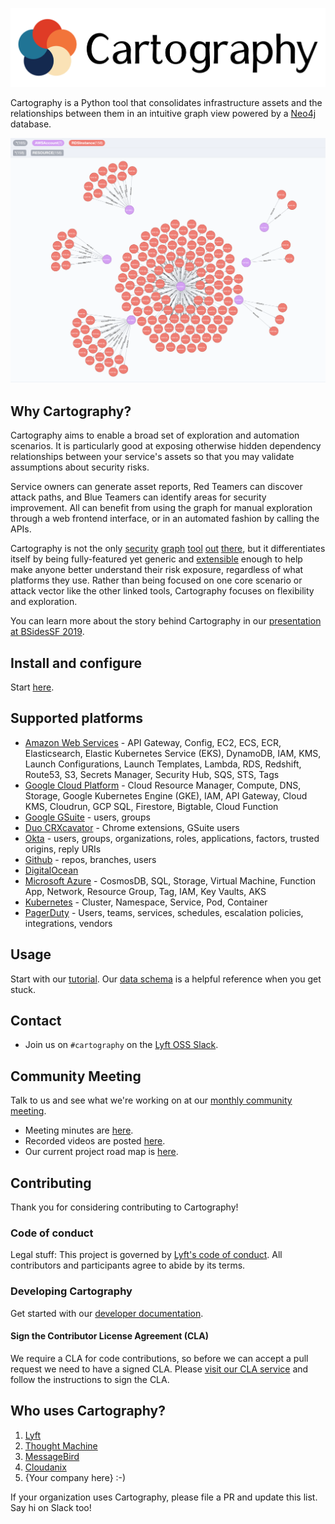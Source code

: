 ![Cartography](docs/root/images/logo-horizontal.png)

Cartography is a Python tool that consolidates infrastructure assets and the relationships between them in an intuitive graph view powered by a [Neo4j](https://www.neo4j.com) database.

![Visualization of RDS nodes and AWS nodes](docs/root/images/accountsandrds.png)

## Why Cartography?
Cartography aims to enable a broad set of exploration and automation scenarios.  It is particularly good at exposing otherwise hidden dependency relationships between your service's assets so that you may validate assumptions about security risks.

Service owners can generate asset reports, Red Teamers can discover attack paths, and Blue Teamers can identify areas for security improvement.   All can benefit from using the graph for manual exploration through a web frontend interface, or in an automated fashion by calling the APIs.

Cartography is not the only [security](https://github.com/dowjones/hammer) [graph](https://github.com/BloodHoundAD/BloodHound) [tool](https://github.com/Netflix/security_monkey) [out](https://github.com/vysecurity/ANGRYPUPPY) [there](https://github.com/duo-labs/cloudmapper), but it differentiates itself by being fully-featured yet generic and [extensible](https://lyft.github.io/cartography/dev/writing-analysis-jobs.html) enough to help make anyone better understand their risk exposure, regardless of what platforms they use.  Rather than being focused on one core scenario or attack vector like the other linked tools, Cartography focuses on flexibility and exploration.

You can learn more about the story behind Cartography in our [presentation at BSidesSF 2019](https://www.youtube.com/watch?v=ZukUmZSKSek).

## Install and configure
Start [here](https://lyft.github.io/cartography/install.html).

## Supported platforms
- [Amazon Web Services](https://lyft.github.io/cartography/modules/aws/index.html) -  API Gateway, Config, EC2, ECS, ECR, Elasticsearch, Elastic Kubernetes Service (EKS), DynamoDB, IAM, KMS, Launch Configurations, Launch Templates, Lambda, RDS, Redshift, Route53, S3, Secrets Manager, Security Hub, SQS, STS, Tags
- [Google Cloud Platform](https://lyft.github.io/cartography/modules/gcp/index.html) - Cloud Resource Manager, Compute, DNS, Storage, Google Kubernetes Engine (GKE), IAM, API Gateway, Cloud KMS, Cloudrun, GCP SQL, Firestore, Bigtable, Cloud Function
- [Google GSuite](https://lyft.github.io/cartography/modules/gsuite/index.html) - users, groups
- [Duo CRXcavator](https://lyft.github.io/cartography/modules/crxcavator/index.html) - Chrome extensions, GSuite users
- [Okta](https://lyft.github.io/cartography/modules/okta/index.html) - users, groups, organizations, roles, applications, factors, trusted origins, reply URIs
- [Github](https://lyft.github.io/cartography/modules/github/index.html) - repos, branches, users
- [DigitalOcean](https://lyft.github.io/cartography/modules/digitalocean/index.html)
- [Microsoft Azure](https://lyft.github.io/cartography/modules/azure/index.html) -  CosmosDB, SQL, Storage, Virtual Machine, Function App, Network, Resource Group, Tag, IAM, Key Vaults, AKS
- [Kubernetes](https://lyft.github.io/cartography/modules/kubernetes/index.html) - Cluster, Namespace, Service, Pod, Container
- [PagerDuty](https://lyft.github.io/cartography/modules/pagerduty/index.html) - Users, teams, services, schedules, escalation policies, integrations, vendors


## Usage
Start with our [tutorial](https://lyft.github.io/cartography/usage/tutorial.html). Our [data schema](https://lyft.github.io/cartography/usage/schema.html) is a helpful reference when you get stuck.

## Contact

- Join us on `#cartography` on the [Lyft OSS Slack](https://join.slack.com/t/lyftoss/shared_invite/enQtOTYzODg5OTQwNDE2LTFiYjgwZWM3NTNhMTFkZjc4Y2IxOTI4NTdiNTdhNjQ4M2Q5NTIzMjVjOWI4NmVlNjRiZmU2YzA5NTc3MmFjYTQ).

## Community Meeting

Talk to us and see what we're working on at our [monthly community meeting](https://calendar.google.com/calendar/embed?src=lyft.com_p10o6ceuiieq9sqcn1ef61v1io%40group.calendar.google.com&ctz=America%2FLos_Angeles).
- Meeting minutes are [here](https://docs.google.com/document/d/1VyRKmB0dpX185I15BmNJZpfAJ_Ooobwz0U1WIhjDxvw).
- Recorded videos are posted [here](https://www.youtube.com/playlist?list=PLMga2YJvAGzidUWJB_fnG7EHI4wsDDsE1).
- Our current project road map is [here](https://docs.google.com/document/d/18MOsGI-isFvag1fGk718Aht7wQPueWd4SqOI9KapBa8/edit#heading=h.15nsmgmjaaml).

## Contributing
Thank you for considering contributing to Cartography!

### Code of conduct
Legal stuff: This project is governed by [Lyft's code of conduct](https://github.com/lyft/code-of-conduct).
All contributors and participants agree to abide by its terms.

### Developing Cartography

Get started with our [developer documentation](https://lyft.github.io/cartography/dev/developer-guide.html).

#### Sign the Contributor License Agreement (CLA)

We require a CLA for code contributions, so before we can accept a pull request
we need to have a signed CLA. Please [visit our CLA service](https://oss.lyft.com/cla)
and follow the instructions to sign the CLA.

## Who uses Cartography?

1. [Lyft](https://www.lyft.com)
1. [Thought Machine](https://thoughtmachine.net/)
1. [MessageBird](https://messagebird.com)
1. [Cloudanix](https://www.cloudanix.com/)
1. {Your company here} :-)

If your organization uses Cartography, please file a PR and update this list. Say hi on Slack too!
